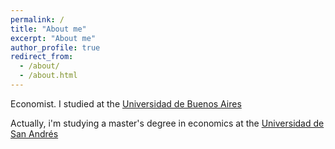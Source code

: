 ```yaml
---
permalink: /
title: "About me"
excerpt: "About me"
author_profile: true
redirect_from: 
  - /about/
  - /about.html
---
```


Economist. I studied at the [Universidad de Buenos Aires](https://www.economicas.uba.ar/alumnos/)

Actually, i'm studying a master's degree in economics at the [Universidad de San Andrés](https://udesa.edu.ar/)
